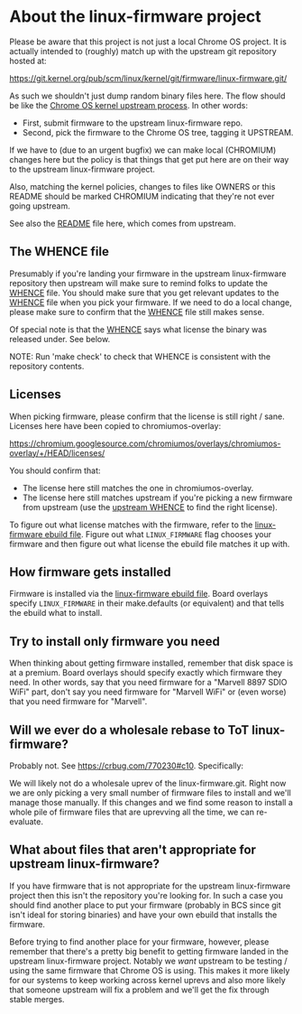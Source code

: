 # About the linux-firmware project

Please be aware that this project is not just a local Chrome OS project.
It is actually intended to (roughly) match up with the upstream git
repository hosted at:

https://git.kernel.org/pub/scm/linux/kernel/git/firmware/linux-firmware.git/

As such we shouldn't just dump random binary files here.  The flow should be
like the [Chrome OS kernel upstream process].  In other words:
* First, submit firmware to the upstream linux-firmware repo.
* Second, pick the firmware to the Chrome OS tree, tagging it UPSTREAM.

If we have to (due to an urgent bugfix) we can make local (CHROMIUM) changes
here but the policy is that things that get put here are on their way
to the upstream linux-firmware project.

Also, matching the kernel policies, changes to files like OWNERS or this
README should be marked CHROMIUM indicating that they're not ever going
upstream.

See also the [README] file here, which comes from upstream.

## The WHENCE file

Presumably if you're landing your firmware in the upstream linux-firmware
repository then upstream will make sure to remind folks to update the [WHENCE]
file.  You should make sure that you get relevant updates to the [WHENCE] file
when you pick your firmware.  If we need to do a local change, please make
sure to confirm that the [WHENCE] file still makes sense.

Of special note is that the [WHENCE] says what license the binary was released
under.  See below.

NOTE: Run 'make check' to check that WHENCE is consistent with the
repository contents.

## Licenses

When picking firmware, please confirm that the license is still right / sane.
Licenses here have been copied to chromiumos-overlay:

https://chromium.googlesource.com/chromiumos/overlays/chromiumos-overlay/+/HEAD/licenses/

You should confirm that:
* The license here still matches the one in chromiumos-overlay.
* The license here still matches upstream if you're picking a new firmware
  from upstream (use the [upstream WHENCE] to find the right license).

To figure out what license matches with the firmware, refer to the
[linux-firmware ebuild file].  Figure out what `LINUX_FIRMWARE` flag chooses
your firmware and then figure out what license the ebuild file matches it up
with.

## How firmware gets installed

Firmware is installed via the [linux-firmware ebuild file].  Board overlays
specify `LINUX_FIRMWARE` in their make.defaults (or equivalent) and that tells
the ebuild what to install.

## Try to install only firmware you need

When thinking about getting firmware installed, remember that disk space
is at a premium.  Board overlays should specify exactly which firmware
they need.  In other words, say that you need firmware for a "Marvell
8897 SDIO WiFi" part, don't say you need firmware for "Marvell WiFi" or
(even worse) that you need firmware for "Marvell".

## Will we ever do a wholesale rebase to ToT linux-firmware?

Probably not.  See <https://crbug.com/770230#c10>.  Specifically:

We will likely not do a wholesale uprev of the linux-firmware.git.
Right now we are only picking a very small number of firmware files
to install and we'll manage those manually.  If this changes and we
find some reason to install a whole pile of firmware files that are
uprevving all the time, we can re-evaluate.

## What about files that aren't appropriate for upstream linux-firmware?

If you have firmware that is not appropriate for the upstream
linux-firmware project then this isn't the repository you're looking for.
In such a case you should find another place to put your firmware (probably
in BCS since git isn't ideal for storing binaries) and have your own ebuild
that installs the firmware.

Before trying to find another place for your firmware, however, please
remember that there's a pretty big benefit to getting firmware landed
in the upstream linux-firmware project.  Notably we _want_ upstream to be
testing / using the same firmware that Chrome OS is using.  This makes it
more likely for our systems to keep working across kernel uprevs and also
more likely that someone upstream will fix a problem and we'll get the fix
through stable merges.

[Chrome OS kernel upstream process]: https://chromium.googlesource.com/chromiumos/docs/+/master/kernel_development.md#UPSTREAM_BACKPORT_FROMLIST_and-you
[linux-firmware ebuild file]: https://chromium.googlesource.com/chromiumos/overlays/chromiumos-overlay/+/HEAD/sys-kernel/linux-firmware/linux-firmware-9999.ebuild
[README]: ./README
[upstream WHENCE]: https://git.kernel.org/pub/scm/linux/kernel/git/firmware/linux-firmware.git/tree/WHENCE
[WHENCE]: ./WHENCE

